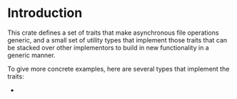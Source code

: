 # Introduction

This crate defines a set of traits that make asynchronous file operations
generic, and a small set of utility types that implement those traits that can
be stacked over other implementors to build in new functionality in a generic
manner.

To give more concrete examples, here are several types that implement the
traits:

-
